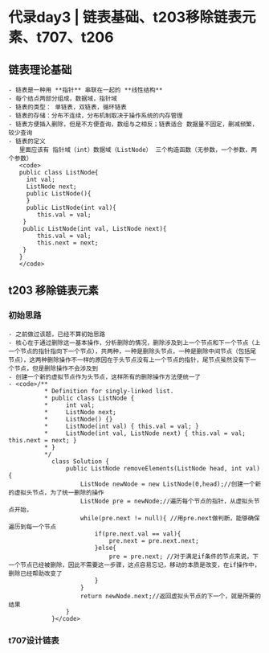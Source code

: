 # 代录day3 | 链表基础、t203移除链表元素、t707、t206
## 链表理论基础
    - 链表是一种用 **指针** 串联在一起的 **线性结构**
    - 每个结点两部分组成，数据域，指针域
    - 链表的类型： 单链表，双链表，循环链表
    - 链表的存储：分布不连续，分布机制取决于操作系统的内存管理
    - 链表方便插入删除，但是不方便查询，数组与之相反；链表适合 数据量不固定，删减频繁，较少查询
    - 链表的定义
       里面应该有 指针域（int）数据域（ListNode） 三个构造函数（无参数，一个参数，两个参数）
       <code>
       public class ListNode{
         int val;
         ListNode next;
         public ListNode(){
         }
         public ListNode(int val){
            this.val = val;
        }
        public ListNode(int val, ListNode next){
            this.val = val;
            this.next = next;
        }
       }
       </code>
## t203 移除链表元素
### 初始思路
    - 之前做过该题，已经不算初始思路
    - 核心在于通过删除这一基本操作，分析删除的情况，删除涉及到上一个节点和下一个节点（上一个节点的指针指向下一个节点），共两种，一种是删除头节点，一种是删除中间节点（包括尾节点），这两种删除操作不一样的原因在于头节点没有上一个节点的指针，尾节点虽然没有下一个节点，但是删除操作不会涉及到
    - 创建一个新的虚拟节点作为头节点，这样所有的删除操作方法便统一了
    - <code>/**
              * Definition for singly-linked list.
              * public class ListNode {
              *     int val;
              *     ListNode next;
              *     ListNode() {}
              *     ListNode(int val) { this.val = val; } 
              *     ListNode(int val, ListNode next) { this.val = val; this.next = next; } 
              * }
              */
                class Solution {
                    public ListNode removeElements(ListNode head, int val) {
                        ListNode newNode = new ListNode(0,head);//创建一个新的虚拟头节点，为了统一删除的操作
                        ListNode pre = newNode;//遍历每个节点的指针，从虚拟头节点开始，
                        while(pre.next != null){ //用pre.next做判断，能够确保遍历到每一个节点
                            if(pre.next.val == val){
                                pre.next = pre.next.next;                                
                            }else{
                                pre = pre.next; //对于满足if条件的节点来说，下一个节点已经被删除，因此不需要这一步骤，这点容易忘记，移动的本质是改变，在if操作中，删除已经帮助改变了
                            }                            
                        }
                        return newNode.next;//返回虚拟头节点的下一个，就是所要的结果
                    }
                }</code>
### t707设计链表
